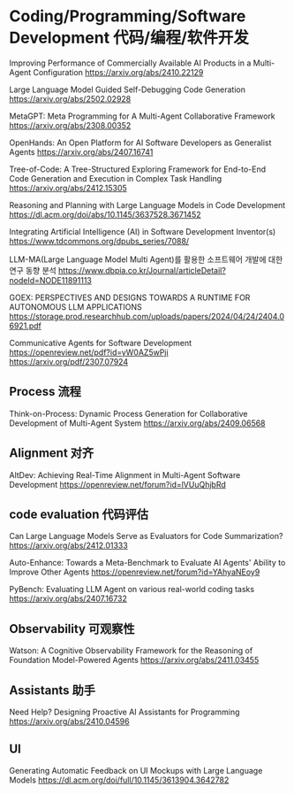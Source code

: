 # Coding/Programming/Software Development 代码/编程/软件开发

Improving Performance of Commercially Available AI Products in a Multi-Agent Configuration
https://arxiv.org/abs/2410.22129

Large Language Model Guided Self-Debugging Code Generation
https://arxiv.org/abs/2502.02928

MetaGPT: Meta Programming for A Multi-Agent Collaborative Framework
https://arxiv.org/abs/2308.00352

OpenHands: An Open Platform for AI Software Developers as Generalist Agents
https://arxiv.org/abs/2407.16741

Tree-of-Code: A Tree-Structured Exploring Framework for End-to-End Code Generation and Execution in Complex Task Handling
https://arxiv.org/abs/2412.15305

Reasoning and Planning with Large Language Models in Code Development
https://dl.acm.org/doi/abs/10.1145/3637528.3671452

Integrating Artificial Intelligence (AI) in Software Development
Inventor(s)
https://www.tdcommons.org/dpubs_series/7088/

LLM-MA(Large Language Model Multi Agent)를 활용한 소프트웨어 개발에 대한 연구 동향 분석
https://www.dbpia.co.kr/Journal/articleDetail?nodeId=NODE11891113

GOEX: PERSPECTIVES AND DESIGNS TOWARDS A RUNTIME FOR AUTONOMOUS LLM APPLICATIONS
https://storage.prod.researchhub.com/uploads/papers/2024/04/24/2404.06921.pdf

Communicative Agents for Software Development
https://openreview.net/pdf?id=yW0AZ5wPji
https://arxiv.org/pdf/2307.07924

## Process 流程
Think-on-Process: Dynamic Process Generation for Collaborative Development of Multi-Agent System
https://arxiv.org/abs/2409.06568

## Alignment 对齐
AltDev: Achieving Real-Time Alignment in Multi-Agent Software Development
https://openreview.net/forum?id=lVUuQhjbRd

## code evaluation 代码评估
Can Large Language Models Serve as Evaluators for Code Summarization?
https://arxiv.org/abs/2412.01333

Auto-Enhance: Towards a Meta-Benchmark to Evaluate AI Agents' Ability to Improve Other Agents
https://openreview.net/forum?id=YAhyaNEoy9

PyBench: Evaluating LLM Agent on various real-world coding tasks
https://arxiv.org/abs/2407.16732

## Observability 可观察性
Watson: A Cognitive Observability Framework for the Reasoning of Foundation Model-Powered Agents
https://arxiv.org/abs/2411.03455

## Assistants 助手
Need Help? Designing Proactive AI Assistants for Programming
https://arxiv.org/abs/2410.04596

## UI
Generating Automatic Feedback on UI Mockups with Large Language Models
https://dl.acm.org/doi/full/10.1145/3613904.3642782
